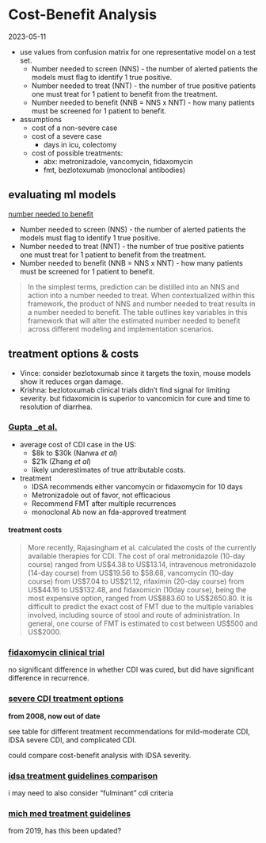 Cost-Benefit Analysis
================
2023-05-11

- use values from confusion matrix for one representative model on a
  test set.
  - Number needed to screen (NNS) - the number of alerted patients the
    models must flag to identify 1 true positive.
  - Number needed to treat (NNT) - the number of true positive patients
    one must treat for 1 patient to benefit from the treatment.
  - Number needed to benefit (NNB = NNS x NNT) - how many patients must
    be screened for 1 patient to benefit.
- assumptions
  - cost of a non-severe case
  - cost of a severe case
    - days in icu, colectomy
  - cost of possible treatments:
    - abx: metronizadole, vancomycin, fidaxomycin
    - fmt, bezlotoxumab (monoclonal antibodies)

## evaluating ml models

[number needed to
benefit](https://academic.oup.com/jamia/article-abstract/26/12/1655/5516459)

- Number needed to screen (NNS) - the number of alerted patients the
  models must flag to identify 1 true positive.
- Number needed to treat (NNT) - the number of true positive patients
  one must treat for 1 patient to benefit from the treatment.
- Number needed to benefit (NNB = NNS x NNT) - how many patients must be
  screened for 1 patient to benefit.

> In the simplest terms, prediction can be distilled into an NNS and
> action into a number needed to treat. When contextualized within this
> framework, the product of NNS and number needed to treat results in a
> number needed to benefit. The table outlines key variables in this
> framework that will alter the estimated number needed to benefit
> across different modeling and implementation scenarios.

## treatment options & costs

- Vince: consider bezlotoxumab since it targets the toxin, mouse models
  show it reduces organ damage.
- Krishna: bezlotoxumab clinical trials didn’t find signal for limiting
  severity. but fidaxomicin is superior to vancomicin for cure and time
  to resolution of diarrhea.

### [Gupta \_et al.](https://journals.sagepub.com/doi/10.1177/17562848211018654)

- average cost of CDI case in the US:
  - \$8k to \$30k (Nanwa *et al*)
  - \$21k (Zhang *et al*)
  - likely underestimates of true attributable costs.
- treatment
  - IDSA recommends either vancomycin or fidaxomycin for 10 days
  - Metronizadole out of favor, not efficacious
  - Recommend FMT after multiple recurrences
  - monoclonal Ab now an fda-approved treatment

#### treatment costs

> More recently, Rajasingham et al. calculated the costs of the
> currently available therapies for CDI. The cost of oral metronidazole
> (10-day course) ranged from US\$4.38 to US\$13.14, intravenous
> metronidazole (14-day course) from US\$19.56 to \$58.68, vancomycin
> (10-day course) from US\$7.04 to US\$21.12, rifaximin (20-day course)
> from US\$44.16 to US\$132.48, and fidaxomicin (10day course), being
> the most expensive option, ranged from US\$883.60 to US\$2650.80. It
> is difficult to predict the exact cost of FMT due to the multiple
> variables involved, including source of stool and route of
> administration. In general, one course of FMT is estimated to cost
> between US\$500 and US\$2000.

### [fidaxomycin clinical trial](https://www.nejm.org/doi/full/10.1056/nejmoa0910812)

no significant difference in whether CDI was cured, but did have
significant difference in recurrence.

### [severe CDI treatment options](https://www.ncbi.nlm.nih.gov/pmc/articles/PMC3088840/)

**from 2008, now out of date**

see table for different treatment recommendations for mild-moderate CDI,
IDSA severe CDI, and complicated CDI.

could compare cost-benefit analysis with IDSA severity.

### [idsa treatment guidelines comparison](https://www.ncbi.nlm.nih.gov/pmc/articles/PMC9780550/)

i may need to also consider “fulminant” cdi criteria

### [mich med treatment guidelines](https://www.med.umich.edu/1info/FHP/practiceguides/InptCDiff/C-Diff.pdf)

from 2019, has this been updated?
